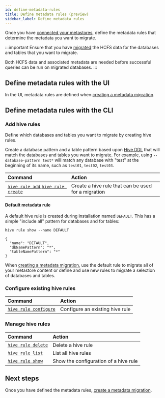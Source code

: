 ```yaml
---
id: define-metadata-rules
title: Define metadata rules (preview)
sidebar_label: Define metadata rules
---
```


Once you have [connected your metastores](./connect-metastores.md), define the metadata rules that determine the metadata you want to migrate.

:::important
Ensure that you have [migrated](./create-migration.md) the HCFS data for the databases and tables that you want to migrate.

Both HCFS data and associated metadata are needed before successful queries can be run on migrated databases.
:::

## Define metadata rules with the UI

In the UI, metadata rules are defined when [creating a metadata migration](./migrate-metadata.md#create-a-metadata-migration-with-the-ui).

## Define metadata rules with the CLI

### Add hive rules

Define which databases and tables you want to migrate by creating hive rules.

Create a database pattern and a table pattern based upon [Hive DDL](https://cwiki.apache.org/confluence/display/Hive/LanguageManual+DDL#LanguageManualDDL-Show) that will match the databases and tables you want to migrate. For example, using `--database-pattern test*` will match any database with "test" at the beginning of its name, such as `test01`, `test02`, `test03`.

| Command | Action |
|:---|:---|
| [`hive rule add`,`hive rule create`](./command-reference.md#hive-rule-addhive-rule-create) | Create a hive rule that can be used for a migration |

#### Default metadata rule

A default hive rule is created during installation named `DEFAULT`. This has a simple "include all" pattern for databases and for tables:

```text
hive rule show --name DEFAULT

{
  "name": "DEFAULT",
  "dbNamePattern": "*",
  "tableNamePattern": "*"
}
```

When [creating a metadata migration](./migrate-metadata.md), use the default rule to migrate all of your metastore content or define and use new rules to migrate a selection of databases and tables.

### Configure existing hive rules

| Command | Action |
|:---|:---|
| [`hive rule configure`](./command-reference.md#hive-rule-configure) | Configure an existing hive rule |

### Manage hive rules

| Command | Action |
|:---|:---|
| [`hive rule delete`](./command-reference.md#hive-rule-delete) | Delete a hive rule |
| [`hive rule list`](./command-reference.md#hive-rule-list) | List all hive rules |
| [`hive rule show`](./command-reference.md#hive-rule-show) | Show the configuration of a hive rule |

## Next steps

Once you have defined the metadata rules, [create a metadata migration](./migrate-metadata.md).
